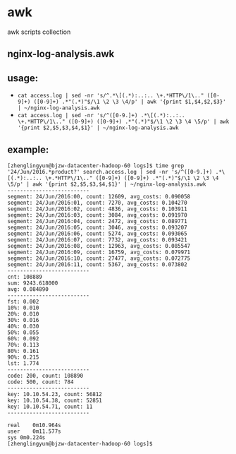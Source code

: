 # awk
awk scripts collection

## nginx-log-analysis.awk
usage:  
--------
* ```cat access.log | sed -nr 's/^.*\[(.*):..:.. \+.*HTTP\/1\.." ([0-9]+) ([0-9]+) .*"(.*)"$/\1 \2 \3 \4/p' | awk '{print $1,$4,$2,$3}' | ~/nginx-log-analysis.awk```  
* ```cat access.log | sed -nr 's/^([0-9.]+) .*\[(.*):..:.. \+.*HTTP\/1\.." ([0-9]+) ([0-9]+) .*"(.*)"$/\1 \2 \3 \4 \5/p' | awk '{print $2,$5,$3,$4,$1}' | ~/nginx-log-analysis.awk```  

example:  
--------
```
[zhenglingyun@bjzw-datacenter-hadoop-60 logs]$ time grep '24/Jun/2016.*product?' search.access.log | sed -nr 's/^([0-9.]+) .*\[(.*):..:.. \+.*HTTP\/1\.." ([0-9]+) ([0-9]+) .*"(.*)"$/\1 \2 \3 \4 \5/p' | awk '{print $2,$5,$3,$4,$1}' | ~/nginx-log-analysis.awk
--------------------------
segment: 24/Jun/2016:00, count: 12609, avg_costs: 0.090058
segment: 24/Jun/2016:01, count: 7270, avg_costs: 0.104270
segment: 24/Jun/2016:02, count: 4836, avg_costs: 0.103911
segment: 24/Jun/2016:03, count: 3084, avg_costs: 0.091970
segment: 24/Jun/2016:04, count: 2472, avg_costs: 0.089771
segment: 24/Jun/2016:05, count: 3046, avg_costs: 0.093207
segment: 24/Jun/2016:06, count: 5274, avg_costs: 0.093065
segment: 24/Jun/2016:07, count: 7732, avg_costs: 0.093421
segment: 24/Jun/2016:08, count: 12963, avg_costs: 0.085547
segment: 24/Jun/2016:09, count: 16759, avg_costs: 0.079971
segment: 24/Jun/2016:10, count: 27477, avg_costs: 0.072775
segment: 24/Jun/2016:11, count: 5367, avg_costs: 0.073802
--------------------------
cnt: 108889
sum: 9243.618000
avg: 0.084890
--------------------------
fst: 0.002
10%: 0.010
20%: 0.010
30%: 0.016
40%: 0.030
50%: 0.055
60%: 0.092
70%: 0.113
80%: 0.161
90%: 0.215
lst: 1.774
--------------------------
code: 200, count: 108890
code: 500, count: 784
--------------------------
key: 10.10.54.23, count: 56812
key: 10.10.54.38, count: 52851
key: 10.10.54.71, count: 11
--------------------------

real    0m10.964s
user    0m11.577s
sys 0m0.224s
[zhenglingyun@bjzw-datacenter-hadoop-60 logs]$
```

